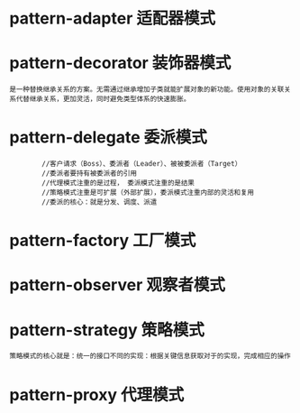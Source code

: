 # pattern-adapter 适配器模式
# pattern-decorator 装饰器模式
    是一种替换继承关系的方案。无需通过继承增加子类就能扩展对象的新功能。使用对象的关联关系代替继承关系，更加灵活，同时避免类型体系的快速膨胀。
# pattern-delegate 委派模式
            //客户请求（Boss）、委派者（Leader）、被被委派者（Target）
            //委派者要持有被委派者的引用
            //代理模式注重的是过程， 委派模式注重的是结果
            //策略模式注重是可扩展（外部扩展），委派模式注重内部的灵活和复用
            //委派的核心：就是分发、调度、派遣
# pattern-factory 工厂模式
# pattern-observer 观察者模式
# pattern-strategy 策略模式
    策略模式的核心就是：统一的接口不同的实现：根据关键信息获取对于的实现，完成相应的操作
# pattern-proxy 代理模式